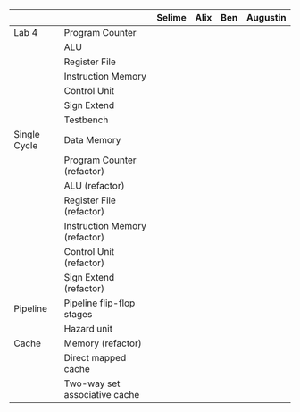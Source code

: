 

|              |                               | Selime | Alix | Ben | Augustin |
| ------------ | ----------------------------- | ------------------ | ---------------- | ------------------------ | ---------------- |
| Lab 4        | Program Counter               |                    |                  |                          |                  |
|              | ALU                           |                    |                  |                        |                  |
|              | Register File                 |                    |                  |                        |                  |
|              | Instruction Memory            |                    |                  |                          |                |
|              | Control Unit                  |                    |                  |                          |                |
|              | Sign Extend                   |                    |                  |                          |                |
|              | Testbench                     |                    |                |                          |                  |
| Single Cycle | Data Memory                   |                  |                  |                        |                 |
|              | Program Counter (refactor)    |                    |                |                          |                  |
|              | ALU (refactor)                |                    |                |                          |                |
|              | Register File (refactor)      |                    |                  |                        |                  |
|              | Instruction Memory (refactor) |                |                 |                          |                  |
|              | Control Unit (refactor)       |                   |                |                         |                |
|              | Sign Extend (refactor)        |                    |                |                          |                 |
| Pipeline     | Pipeline flip-flop stages     |                  |                 |                          |                  |
|              | Hazard unit                   |                  |                |                          |                  |
| Cache        | Memory (refactor)             |                   |                |                          |                  |
|              | Direct mapped cache           |                  |                |                        |                |
|              | Two-way set associative cache |                  |                |                        |                |

